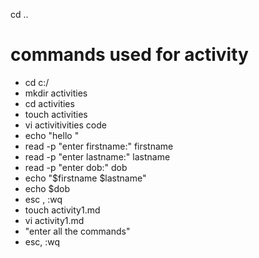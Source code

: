 cd ..
# commands used for activity
- cd c:/
- mkdir activities
- cd activities 
- touch activities
- vi activitivities
code
- echo "hello "
- read -p "enter firstname:" firstname
- read -p "enter lastname:" lastname
- read -p "enter dob:" dob
- echo "$firstname $lastname"
- echo $dob
- esc , :wq
- touch activity1.md
- vi activity1.md
- "enter all the commands"
- esc, :wq
